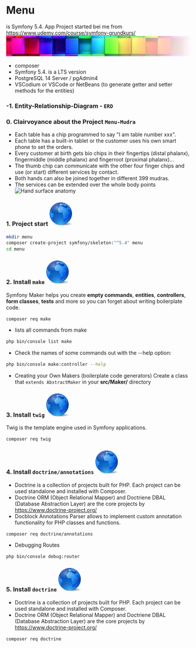 # Menu 
is Symfony 5.4. App Project started bei me from https://www.udemy.com/course/symfony-grundkurs/
![](public/img/logo.png)
* composer
* Symfony 5.4. is a LTS version
* PostgreSQL 14 Server / pgAdmin4
* VSCodium or VSCode or NetBeans (to generate getter and setter methods for the entities)

### -1. Entity-Relationship-Diagram - ```ERD```

### 0. Clairvoyance about the Project ```Menu-Mudra```

* Each table has a chip programmed to say "I am table number xxx".
* Each table has a built-in tablet or the customer uses his own smart phone to set the orders.
* Every customer at birth gets bio chips in their fingertips (distal phalanx), fingermiddle (middle phalanx) and fingerroot (proximal phalanx)...
* The thumb chip can communicate with the other four finger chips and use (or start) different services by contact.
* Both hands can also be joined together in different 399 mudras.
* The services can be extended over the whole body points
![Hand surface anatomy](https://cdn.vectorstock.com/i/1000x1000/55/32/hand-surface-anatomy-vector-4125532.webp)


### 1. Project start <a href="https://symfony.com/doc/current/setup.html#creating-symfony-applications"><img src="public/img/globe.png" alt="kugel" width="64"></a>
```bash
mkdir menu
composer create-project symfony/skeleton:"^5.4" menu
cd menu  
```

### 2. Install ```make``` <a href="https://symfony.com/bundles/SymfonyMakerBundle/current/index.html"><img src="public/img/globe.png" alt="kugel" width="64"></a>

Symfony Maker helps you create **empty commands**, **entities**, **controllers**, **form classes**, **tests** and more so you can forget about writing boilerplate code.

```bash
composer req make
```

* lists all commands from make

```bash
php bin/console list make
```

* Check the names of some commands out with the --help option:

```bash
php bin/console make:controller --help
```

* Creating your Own Makers (boilerplate code generators)
Create a class that ```extends AbstractMaker``` in your **src/Maker/** directory

### 3. Install ```twig``` <a href="https://symfony.com/doc/current/reference/twig_reference.html"><img src="public/img/globe.png" alt="kugel" width="64"></a>

Twig is the template engine used in Symfony applications. 

```bash
composer req twig
```


### 4. Install ```doctrine/annotations``` <a href="https://www.doctrine-project.org/projects/annotations.html"><img src="public/img/globe.png" alt="kugel" width="64"></a>
- Doctrine is a collection of projects built for PHP. Each project can be used standalone and installed with Composer.
- Doctrine ORM (Object Relational Mapper) and Doctriene DBAL (Database Abstraction Layer) are the core projects by https://www.doctrine-project.org/
- Docblock Annotations Parser allows to implement custom annotation functionality for PHP classes and functions.

```bash
composer req doctrine/annotations
```

* Debugging Routes

```bash
php bin/console debug:router
```

### 5. Install ```doctrine``` <a href="https://www.doctrine-project.org/projects/annotations.html"><img src="public/img/globe.png" alt="kugel" width="64"></a>
- Doctrine is a collection of projects built for PHP. Each project can be used standalone and installed with Composer.
- Doctrine ORM (Object Relational Mapper) and Doctriene DBAL (Database Abstraction Layer) are the core projects by https://www.doctrine-project.org/

```bash
composer req doctrine
```
